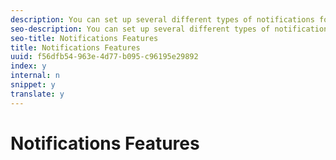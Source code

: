 ```yaml
---
description: You can set up several different types of notifications for site visitors and Livefyre Moderators to use to interact with the end user.
seo-description: You can set up several different types of notifications for site visitors and Livefyre Moderators to use to interact with the end user.
seo-title: Notifications Features
title: Notifications Features
uuid: f56dfb54-963e-4d77-b095-c96195e29892
index: y
internal: n
snippet: y
translate: y
---
```


# Notifications Features


